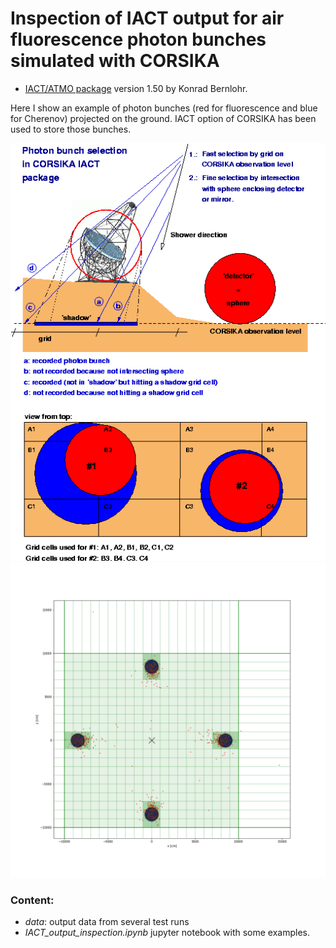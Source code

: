 # Inspection of IACT output for air fluorescence photon bunches simulated with CORSIKA

  - [IACT/ATMO package](https://www.mpi-hd.mpg.de/hfm/~bernlohr/iact-atmo/) version 1.50 by Konrad Bernlohr.

Here I show an example of photon bunches (red for fluorescence and blue for Cherenov) projected on the ground. IACT option of CORSIKA has been used to store those bunches.

![](images/iact3d.png)
![](images/vertical.png "Top view")

### Content:
  - *data*: output data from several test runs
  - *IACT_output_inspection.ipynb* jupyter notebook with some examples.
